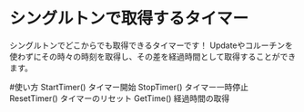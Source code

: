# シングルトンで取得するタイマー
シングルトンでどこからでも取得できるタイマーです！
Updateやコルーチンを使わずにその時々の時刻を取得し、その差を経過時間として取得することができます。

#使い方
StartTimer()
タイマー開始
StopTimer()
タイマー一時停止
ResetTimer()
タイマーのリセット
GetTime()
経過時間の取得

